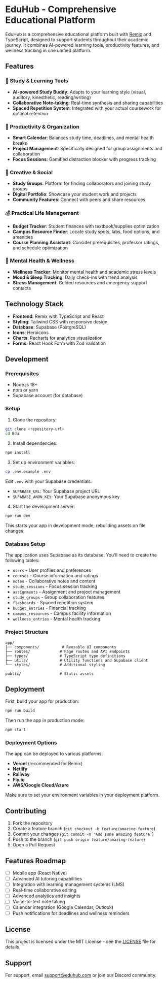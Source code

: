 # EduHub - Comprehensive Educational Platform

EduHub is a comprehensive educational platform built with [Remix](https://remix.run) and TypeScript, designed to support students throughout their academic journey. It combines AI-powered learning tools, productivity features, and wellness tracking in one unified platform.

## Features

### 🤖 Study & Learning Tools
- **AI-powered Study Buddy**: Adapts to your learning style (visual, auditory, kinesthetic, reading/writing)
- **Collaborative Note-taking**: Real-time synthesis and sharing capabilities
- **Spaced Repetition System**: Integrated with your actual coursework for optimal retention

### 📅 Productivity & Organization
- **Smart Calendar**: Balances study time, deadlines, and mental health breaks
- **Project Management**: Specifically designed for group assignments and collaboration
- **Focus Sessions**: Gamified distraction blocker with progress tracking

### 👥 Creative & Social
- **Study Groups**: Platform for finding collaborators and joining study groups
- **Digital Portfolio**: Showcase your student work and projects
- **Community Features**: Connect with peers and share resources

### 💰 Practical Life Management
- **Budget Tracker**: Student finances with textbook/supplies optimization
- **Campus Resource Finder**: Locate study spots, labs, food options, and amenities
- **Course Planning Assistant**: Consider prerequisites, professor ratings, and schedule optimization

### 🧘 Mental Health & Wellness
- **Wellness Tracker**: Monitor mental health and academic stress levels
- **Mood & Sleep Tracking**: Daily check-ins with trend analysis
- **Stress Management**: Guided resources and emergency support contacts

## Technology Stack

- **Frontend**: Remix with TypeScript and React
- **Styling**: Tailwind CSS with responsive design
- **Database**: Supabase (PostgreSQL)
- **Icons**: Heroicons
- **Charts**: Recharts for analytics visualization
- **Forms**: React Hook Form with Zod validation

## Development

### Prerequisites
- Node.js 18+ 
- npm or yarn
- Supabase account (for database)

### Setup

1. Clone the repository:
```bash
git clone <repository-url>
cd Edu
```

2. Install dependencies:
```bash
npm install
```

3. Set up environment variables:
```bash
cp .env.example .env
```
Edit `.env` with your Supabase credentials:
- `SUPABASE_URL`: Your Supabase project URL
- `SUPABASE_ANON_KEY`: Your Supabase anonymous key

4. Start the development server:
```bash
npm run dev
```

This starts your app in development mode, rebuilding assets on file changes.

### Database Setup

The application uses Supabase as its database. You'll need to create the following tables:

- `users` - User profiles and preferences
- `courses` - Course information and ratings  
- `notes` - Collaborative notes and content
- `study_sessions` - Focus session tracking
- `assignments` - Assignment and project management
- `study_groups` - Group collaboration features
- `flashcards` - Spaced repetition system
- `budget_entries` - Financial tracking
- `campus_resources` - Campus facility information
- `wellness_entries` - Mental health tracking

### Project Structure

```
app/
├── components/          # Reusable UI components
├── routes/             # Page routes and API endpoints
├── types/              # TypeScript type definitions
├── utils/              # Utility functions and Supabase client
└── styles/             # Additional styling

public/                 # Static assets
```

## Deployment

First, build your app for production:

```bash
npm run build
```

Then run the app in production mode:

```bash
npm start
```

### Deployment Options

The app can be deployed to various platforms:
- **Vercel** (recommended for Remix)
- **Netlify**
- **Railway**
- **Fly.io**
- **AWS/Google Cloud/Azure**

Make sure to set your environment variables in your deployment platform.

## Contributing

1. Fork the repository
2. Create a feature branch (`git checkout -b feature/amazing-feature`)
3. Commit your changes (`git commit -m 'Add some amazing feature'`)
4. Push to the branch (`git push origin feature/amazing-feature`)
5. Open a Pull Request

## Features Roadmap

- [ ] Mobile app (React Native)
- [ ] Advanced AI tutoring capabilities
- [ ] Integration with learning management systems (LMS)
- [ ] Real-time collaborative editing
- [ ] Advanced analytics and insights
- [ ] Voice-to-text note taking
- [ ] Calendar integration (Google Calendar, Outlook)
- [ ] Push notifications for deadlines and wellness reminders

## License

This project is licensed under the MIT License - see the [LICENSE](LICENSE) file for details.

## Support

For support, email support@eduhub.com or join our Discord community.
